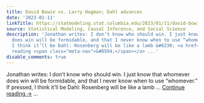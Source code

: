 ```yaml
---
title: David Bowie vs. Larry Hagman; Dahl advances
date: '2023-01-11'
linkTitle: https://statmodeling.stat.columbia.edu/2023/01/11/david-bowie-vs-larry-hagman-dahl-advances/
source: Statistical Modeling, Causal Inference, and Social Science
description: 'Jonathan writes: I don’t know who should win. I just know that whomever
  does win will be formidable, and that I never know when to use “whomever.” If pressed,
  I think it’ll be Dahl: Rosenberg will be like a lamb &#8230; <a href="https://statmodeling.stat.columbia.edu/2023/01/11/david-bowie-vs-larry-hagman-dahl-advances/">Continue
  reading <span class="meta-nav">&#8594;</span></a> ...'
disable_comments: true
---
```

Jonathan writes: I don’t know who should win. I just know that whomever does win will be formidable, and that I never know when to use “whomever.” If pressed, I think it’ll be Dahl: Rosenberg will be like a lamb &#8230; <a href="https://statmodeling.stat.columbia.edu/2023/01/11/david-bowie-vs-larry-hagman-dahl-advances/">Continue reading <span class="meta-nav">&#8594;</span></a> ...